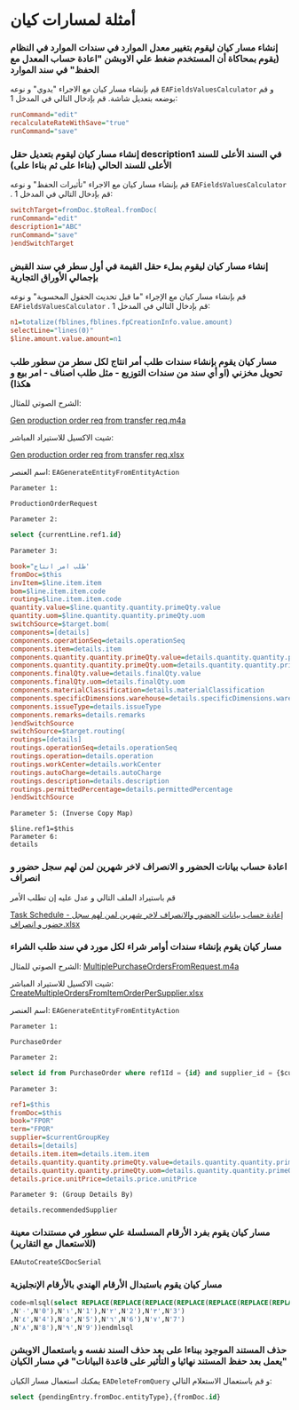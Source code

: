 <rtl>

# أمثلة لمسارات كيان

### إنشاء مسار كيان ليقوم بتغيير معدل الموارد في سندات الموارد في النظام (يقوم بمحاكاة أن المستخدم ضغط علي الاوبشن "اعادة حساب المعدل مع الحفظ" في سند الموارد
قم بإنشاء مسار كيان مع الاجراء "يدوي" و نوعه `EAFieldsValuesCalculator` و قم بوضعه بتعديل شاشة. قم بإدخال التالي في المدخل 1:

```ini
runCommand="edit"
recalculateRateWithSave="true"
runCommand="save"
```
### إنشاء مسار كيان ليقوم بتعديل حقل description1 في السند الأعلى للسند الأعلى للسند الحالي (بناءا على ثم بناءا على)
قم بإنشاء مسار كيان مع الاجراء "تأثيرات الحفظ" و نوعه `EAFieldsValuesCalculator` . قم بإدخال التالي في المدخل 1:
```ini
switchTarget=fromDoc.$toReal.fromDoc(
runCommand="edit"
description1="ABC"
runCommand="save"
)endSwitchTarget
```
### إنشاء مسار كيان ليقوم بملء حقل القيمة في أول سطر في سند القبض بإجمالي الأوراق التجارية
قم بإنشاء مسار كيان مع الإجراء "ما قبل تحديث الحقول المحسوبة" و نوعه `EAFieldsValuesCalculator` . قم بإدخال التالي في المدخل 1:
```ini
n1=totalize(fblines,fblines.fpCreationInfo.value.amount)
selectLine="lines(0)"
$line.amount.value.amount=n1
```
### مسار كيان يقوم بإنشاء سندات طلب أمر انتاج لكل سطر من سطور طلب تحويل مخزني (او أي سند من سندات التوزيع - مثل طلب اصناف - امر بيع و هكذا)

الشرح الصوتي للمثال:

[Gen production order req from transfer req.m4a
](https://drive.google.com/file/d/1BMxLPE9aEjAjRs-VK7AfQgc0g9-oiHuR/view?usp=sharing)

شيت الاكسيل للاستيراد المباشر:

[Gen production order req from transfer req.xlsx](https://drive.google.com/file/d/1EL8HmxkM5via_44KfWgNa4IaeRLFyKvQ/view?usp=sharing)

اسم العنصر: `EAGenerateEntityFromEntityAction`

    Parameter 1:

```
ProductionOrderRequest
```

    Parameter 2:
```sql
select {currentLine.ref1.id}
```
    Parameter 3:
```ini
book="طلب امر انتاج'
fromDoc=$this
invItem=$line.item.item
bom=$line.item.item.code
routing=$line.item.item.code
quantity.value=$line.quantity.quantity.primeQty.value
quantity.uom=$line.quantity.quantity.primeQty.uom
switchSource=$target.bom(
components=[details]
components.operationSeq=details.operationSeq
components.item=details.item
components.quantity.quantity.primeQty.value=details.quantity.quantity.primeQty.value
components.quantity.quantity.primeQty.uom=details.quantity.quantity.primeQty.uom
components.finalQty.value=details.finalQty.value
components.finalQty.uom=details.finalQty.uom
components.materialClassification=details.materialClassification
components.specificDimensions.warehouse=details.specificDimensions.warehouse
components.issueType=details.issueType
components.remarks=details.remarks
)endSwitchSource
switchSource=$target.routing(
routings=[details]
routings.operationSeq=details.operationSeq
routings.operation=details.operation
routings.workCenter=details.workCenter
routings.autoCharge=details.autoCharge
routings.description=details.description
routings.permittedPercentage=details.permittedPercentage
)endSwitchSource
```
    Parameter 5: (Inverse Copy Map)
```
$line.ref1=$this
Parameter 6:
details
```
### اعادة حساب بيانات الحضور و الانصراف لاخر شهرين لمن لهم سجل حضور و انصراف

قم باستيراد الملف التالي و عدل عليه إن تطلب الأمر

[Task Schedule - إعادة حساب بيانات الحضور والانصراف لاخر شهرين لمن لهم سجل حضور و انصراف.xlsx](https://drive.google.com/file/d/1BpR-11cttBbC-E3S6w2cPexxjQKkv2w6/view?usp=sharing)

### مسار كيان يقوم بإنشاء سندات أوامر شراء لكل مورد في سند طلب الشراء
الشرح الصوتي للمثال:
[MultiplePurchaseOrdersFromRequest.m4a](https://drive.google.com/open?id=1GI9p-RH_C_VG9adGQaR-wYTuflDQhJq5)

شيت الاكسيل للاستيراد المباشر:
[CreateMultipleOrdersFromItemOrderPerSupplier.xlsx](https://drive.google.com/open?id=1zaGJcwA8oqzlnG5OHqdCnzMotYppdRM5)

اسم العنصر: `EAGenerateEntityFromEntityAction`

    Parameter 1:
```
PurchaseOrder
```

    Parameter 2:
```sql
select id from PurchaseOrder where ref1Id = {id} and supplier_id = {$currentGroupKey.id}
```
    Parameter 3:
```ini
ref1=$this
fromDoc=$this
book="FPOR"
term="FPOR"
supplier=$currentGroupKey
details=[details]
details.item.item=details.item.item
details.quantity.quantity.primeQty.value=details.quantity.quantity.primeQty.value
details.quantity.quantity.primeQty.uom=details.quantity.quantity.primeQty.uom
details.price.unitPrice=details.price.unitPrice
```
    Parameter 9: (Group Details By)
```
details.recommendedSupplier
```
### مسار كيان يقوم بفرد الأرقام المسلسلة علي سطور في مستندات معينة (للاستعمال مع التقارير)

    EAAutoCreateSCDocSerial

### مسار كيان يقوم باستبدال الأرقام الهندي بالأرقام الإنجليزية
```sql
code=mlsql(select REPLACE(REPLACE(REPLACE(REPLACE(REPLACE(REPLACE(REPLACE(REPLACE(REPLACE(REPLACE({code}
,N'٠',N'0'),N'١',N'1'),N'٢',N'2'),N'٣',N'3')
,N'٤',N'4'),N'٥',N'5'),N'٦',N'6'),N'٧',N'7')
,N'٨',N'8'),N'٩',N'9'))endmlsql
```


### حذف المستند الموجود ببناءا على بعد حذف السند نفسه و باستعمال الاوبشن "يعمل بعد حفظ المستند نهائيا و التأثير على قاعدة البيانات" في مسار الكيان

يمكنك استعمال مسار الكيان `EADeleteFromQuery` و قم باستعمال الاستعلام التالي:
```sql
select {pendingEntry.fromDoc.entityType},{fromDoc.id} 
```

</rtl>
